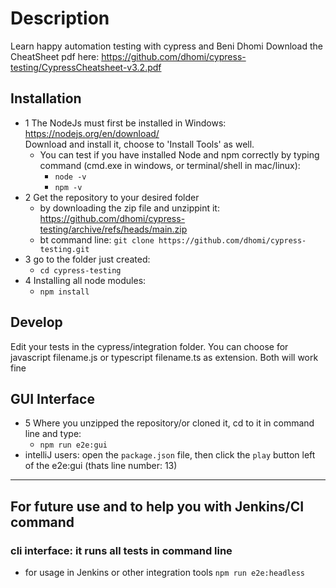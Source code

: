 # Description
Learn happy automation testing with cypress and Beni Dhomi
Download the CheatSheet pdf here: https://github.com/dhomi/cypress-testing/CypressCheatsheet-v3.2.pdf


## Installation
- 1 The NodeJs must first be installed in Windows: https://nodejs.org/en/download/    
    Download and install it, choose to 'Install Tools' as well.
    - You can test if you have installed Node and npm correctly by typing command (cmd.exe in windows, or terminal/shell in mac/linux):
        - ```node -v```
        - ```npm -v```
- 2 Get the repository to your desired folder
    - by downloading the zip file and unzippint it: https://github.com/dhomi/cypress-testing/archive/refs/heads/main.zip
    - bt command line:
    ```git clone https://github.com/dhomi/cypress-testing.git```
- 3 go to the folder just created: 
    - ```cd cypress-testing```
- 4 Installing all node modules:
    - ```npm install```

## Develop
Edit your tests in the cypress/integration folder. You can choose for javascript filename.js or typescript filename.ts as extension. Both will work fine

## GUI Interface
- 5 Where you unzipped the repository/or cloned it, cd to it in command line and type:
    - ```npm run e2e:gui```
- intelliJ users: open the ```package.json``` file, then click the ```play``` button left of the e2e:gui (thats line number: 13)


---
## For future use and to help you with Jenkins/CI command
### cli interface: it runs all tests in command line
- for usage in Jenkins or other integration tools
    ```npm run e2e:headless```


